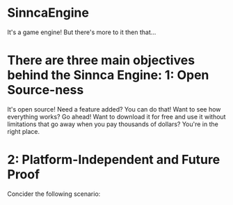 SinncaEngine
============
It's a game engine! But there's more to it then that...

There are three main objectives behind the Sinnca Engine:
1: Open Source-ness
=====
It's open source! Need a feature added? You can do that! Want to see how everything works? Go ahead! Want to download it for free and use it without limitations that go away when you pay thousands of dollars? You're in the right place.

2: Platform-Independent and Future Proof
===
Concider the following scenario: 

